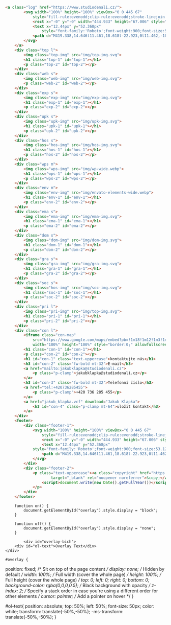 ```html
<a class="log" href="https://www.studiodenali.cz/">
        <svg width="100%" height="100%" viewBox="0 0 445 67"
            style="fill-rule:evenodd;clip-rule:evenodd;stroke-linejoin:round;stroke-miterlimit:2;">
            <rect x="-0" y="-0" width="444.933" height="67.006" style="fill:#4f54ff;" />
            <text x="12.44px" y="52.368px"
                style="font-family:'Roboto';font-weight:900;font-size:53.12px;fill:#fff;">STUDIO DENALI</text>
            <path d="M419.338,14.646l11.461,18.618l-22.923,0l11.462,-18.618Z" style="fill:#fff;" />
        </svg>
    </a>
    <div class="top l">
        <img class="top-img" src="img/top-img.svg">
        <h1 class="top-1" id="top-1"></h1>
        <p class="top-2" id="top-2"></p>
    </div>
    <div class="web s">
        <img class="web-img" src="img/web-img.svg">
        <p class="web-2" id="web-2"></p>
    </div>
    <div class="exp s">
        <img class="exp-img" src="img/exp-img.svg">
        <h1 class="exp-1" id="exp-1"></h1>
        <p class="exp-2" id="exp-2"></p>
    </div>
    <div class="upk s">
        <img class="upk-img" src="img/upk-img.svg">
        <h1 class="upk-1" id="upk-1"></h1>
        <p class="upk-2" id="upk-2"></p>
    </div>
    <div class="hos s">
        <img class="hos-img" src="img/hos-img.svg">
        <h1 class="hos-1" id="hos-1"></h1>
        <p class="hos-2" id="hos-2"></p>
    </div>
    <div class="wps m">
        <img class="wps-img" src="img/wp-wide.webp">
        <h1 class="wps-1" id="wps-1"></h1>
        <p class="wps-2" id="wps-2"></p>
    </div>
    <div class="env m">
        <img class="env-img" src="img/envato-elements-wide.webp">
        <h1 class="env-1" id="env-1"></h1>
        <p class="env-2" id="env-2"></p>
    </div>
    <div class="ema s">
        <img class="ema-img" src="img/ema-img.svg">
        <h1 class="ema-1" id="ema-1"></h1>
        <p class="ema-2" id="ema-2"></p>
    </div>
    <div class="dom s">
        <img class="dom-img" src="img/dom-img.svg">
        <h1 class="dom-1" id="dom-1"></h1>
        <p class="dom-2" id="dom-2"></p>
    </div>
    <div class="gra s">
        <img class="gra-img" src="img/gra-img.svg">
        <h1 class="gra-1" id="gra-1"></h1>
        <p class="gra-2" id="gra-2"></p>
    </div>
    <div class="soc s">
        <img class="hos-img" src="img/soc-img.svg">
        <h1 class="soc-1" id="soc-1"></h1>
        <p class="soc-2" id="soc-2"></p>
    </div>
    <div class="pri l">
        <img class="pri-img" src="img/top-img.svg">
        <h1 class="pri-1" id="pri-1"></h1>
        <p class="pri-2" id="pri-2"></p>
    </div>
    <div class="con l">
        <iframe class="con-map"
            src="https://www.google.com/maps/embed?pb=!1m18!1m12!1m3!1d82345.3866281877!2d18.457739069232826!3d49.83694566887435!2m3!1f0!2f0!3f0!3m2!1i1024!2i768!4f13.1!3m3!1m2!1s0x8bd3b80abd2e80a9%3A0x92ab1426e66238f8!2sStudio%20Denali!5e0!3m2!1scs!2scz!4v1629384930567!5m2!1scs!2scz"
            width="100%" height="100%" style="border:0;" allowfullscreen="no" loading="lazy"></iframe>
        <h1 class="con-1" id="con-1"></h1>
        <p class="con-2" id="con-2"></p>
        <h1 id="con-1" class="text-uppercase">kontaktujte nás</h1>
        <h3 id="con-2" class="fw-bold mt-32">E-mail</h3>
        <a href="mailto:jakubklapka@studiodenali.cz">
            <p class="p-clamp">jakubklapka@studiodenali.cz</p>
        </a>
        <h3 id="con-3" class="fw-bold mt-32">Telefonní číslo</h3>
        <a href="tel:+420736285455">
            <p class="p-clamp">+420 736 285 455</p>
        </a>
        <a href="jakub_klapka.vcf" download="Jakub Klapka">
            <h3 id="con-4" class="p-clamp mt-64">uložit kontakt</h3>
        </a>
    </div>
    <footer>
        <div class="footer-1">
            <svg width="100%" height="100%" viewBox="0 0 445 67"
                style="fill-rule:evenodd;clip-rule:evenodd;stroke-linejoin:round;stroke-miterlimit:2;">
                <rect x="-0" y="-0" width="444.933" height="67.006" style="fill:#fff;" />
                <text x="12.44px" y="52.368px"
            style="font-family:'Roboto';font-weight:900;font-size:53.12px;fill:#212529;">STUDIO DENALI</text>
                <path d="M419.338,14.646l11.461,18.618l-22.923,0l11.462,-18.618Z" style="fill:#212529;" />
            </svg>
        </div>
        <div class="footer-2">
            <p class="text-uppercase"><a class="copyright" href="https://cs.wikipedia.org/wiki/Autorsk%C3%A9_pr%C3%A1vo"
                    target="_blank" rel="noopener noreferrer">&copy;</a>
                <script>document.write(new Date().getFullYear())</script> Jakub Klapka & David Brzý
            </p>
        </div>
    </footer>
```

        function on() {
            document.getElementById("overlay").style.display = "block";
        }

        function off() {
            document.getElementById("overlay").style.display = "none";
        }

            <div id="overlay-bich">
        <div id="ol-text">Overlay Text</div>
    </div>
    
    #overlay {
  position: fixed; /* Sit on top of the page content */
  display: none; /* Hidden by default */
  width: 100%; /* Full width (cover the whole page) */
  height: 100%; /* Full height (cover the whole page) */
  top: 0;
  left: 0;
  right: 0;
  bottom: 0;
  background-color: rgba(0,0,0,0.5); /* Black background with opacity */
  z-index: 2; /* Specify a stack order in case you're using a different order for other elements */
  cursor: pointer; /* Add a pointer on hover */
}

#ol-text{
  position: absolute;
  top: 50%;
  left: 50%;
  font-size: 50px;
  color: white;
  transform: translate(-50%,-50%);
  -ms-transform: translate(-50%,-50%);
}